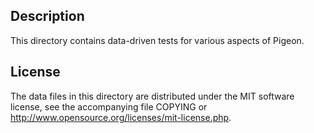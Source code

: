 Description
------------

This directory contains data-driven tests for various aspects of Pigeon.

License
--------

The data files in this directory are distributed under the MIT software
license, see the accompanying file COPYING or
http://www.opensource.org/licenses/mit-license.php.

